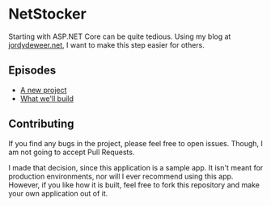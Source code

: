 # NetStocker

Starting with ASP.NET Core can be quite tedious. Using my blog at [jordydeweer.net](https://jordydeweer.net), I want to make this step easier for others.

## Episodes

- [A new project](https://jordydeweer.net/start-with-asp-net-core-a-new-project)
- [What we'll build](https://jordydeweer.net/start-with-asp-net-core-what-well-build)

## Contributing

If you find any bugs in the project, please feel free to open issues. Though, I am not going to accept Pull Requests.

I made that decision, since this application is a sample app. It isn't meant for production environments, nor will I ever recommend using this app. However, if you like how it is built, feel free to fork this repository and make your own application out of it.

